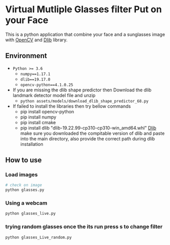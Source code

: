 # Virtual Mutliple Glasses filter Put on your Face

This is a python application that combine your face and a sunglasses image with [OpenCV](https://opencv.org/) and [Dlib](http://dlib.net/) library.
## Environment

- `Python >= 3.6`
  - `numpy==1.17.1`
  - `dlib==19.17.0`
  - `opencv-python==4.1.0.25`
- If you are missing the dlib shape predictor then Download the dlib landmark detector model file and unzip
  - `python assets/models/download_dlib_shape_predictor_68.py`
- If failed to install the libraries then try bellow commands
  - pip install opencv-python
  - pip install numpy
  - pip install cmake
  - pip install dlib "dlib-19.22.99-cp310-cp310-win_amd64.whl" [Dlib](https://github.com/datamagic2020/Install-dlib) make sure you downloaded the compitable version of dlib and paste into the main directory, also provide the correct path during dlib installation

## How to use

### Load images

```sh
# check on image
python glasses.py
```

### Using a webcam

```sh
python glasses_live.py
```

### trying random glasses once the its run press s to change filter

```sh
python glasses_Live_random.py 
```
